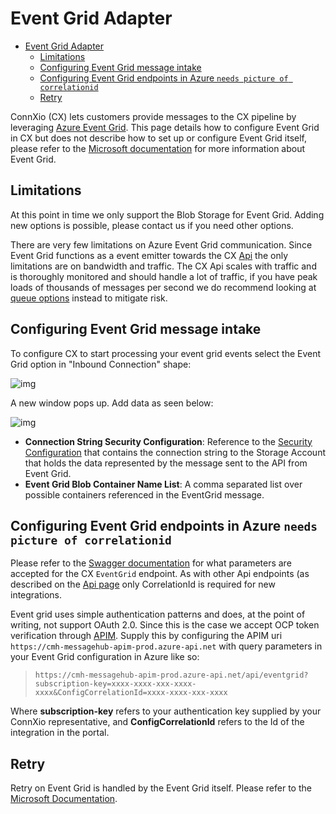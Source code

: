 # Event Grid Adapter

- [Event Grid Adapter](#event-grid-adapter)
  - [Limitations](#limitations)
  - [Configuring Event Grid message intake](#configuring-event-grid-message-intake)
  - [Configuring Event Grid endpoints in Azure `needs picture of correlationid`](#configuring-event-grid-endpoints-in-azure-needs-picture-of-correlationid)
  - [Retry](#retry)

ConnXio (CX) lets customers provide messages to the CX pipeline by leveraging [Azure Event Grid](https://docs.microsoft.com/en-us/azure/event-grid/overview). This page details how to configure Event Grid in CX but does not describe how to set up or configure Event Grid itself, please refer to the [Microsoft documentation](https://docs.microsoft.com/en-us/azure/event-grid/blob-event-quickstart-portal) for more information about Event Grid.

## Limitations

At this point in time we only support the Blob Storage for Event Grid. Adding new options is possible, please contact us if you need other options.

There are very few limitations on Azure Event Grid communication. Since Event Grid functions as a event emitter towards the CX [Api](/Adapters/Inbound/Api) the only limitations are on bandwidth and traffic. The CX Api scales with traffic and is thoroughly monitored and should handle a lot of traffic, if you have peak loads of thousands of messages per second we do recommend looking at [queue options](/Adapters/Inbound/Service-Bus) instead to mitigate risk.

## Configuring Event Grid message intake

To configure CX to start processing your event grid events select the Event Grid option in "Inbound Connection" shape:

![img](https://cmhpictsa.blob.core.windows.net/pictures/Azure%20storage%20menu.png?sv=2020-04-08&st=2021-10-27T11%3A56%3A53Z&se=2040-10-28T12%3A56%3A00Z&sr=b&sp=r&sig=S%2FltUS0elTLePVt5Aq536uNkr7Pa9XcY8ovTFJLUhmc%3D)

A new window pops up. Add data as seen below:

![img](https://cmhpictsa.blob.core.windows.net/pictures/Event%20grid%20inbound%20config.png?sv=2020-08-04&st=2022-01-11T11%3A48%3A52Z&se=2040-01-12T11%3A48%3A00Z&sr=b&sp=r&sig=gD1Vukqa6rmrcr0MidyJq2xCrIv2jr6ctBF8gixg0j0%3D)

- **Connection String Security Configuration**: Reference to the [Security Configuration](/Security/Security-Configurations) that contains the connection string to the Storage Account that holds the data represented by the message sent to the API from Event Grid.
- **Event Grid Blob Container Name List**: A comma separated list over possible containers referenced in the EventGrid message.

## Configuring Event Grid endpoints in Azure `needs picture of correlationid`

Please refer to the [Swagger documentation](https://cmh-prod-api-wa.azurewebsites.net/index.html) for what parameters are accepted for the CX `EventGrid` endpoint. As with other Api endpoints (as described on the [Api page](/Adapters/Inbound/Api) only CorrelationId is required for new integrations.

Event grid uses simple authentication patterns and does, at the point of writing, not support OAuth 2.0. Since this is the case we accept OCP token verification through [APIM](https://azure.microsoft.com/en-us/services/api-management/#overview). Supply this by configuring the APIM uri `https://cmh-messagehub-apim-prod.azure-api.net` with query parameters in your Event Grid configuration in Azure like so:

>`https://cmh-messagehub-apim-prod.azure-api.net/api/eventgrid?subscription-key=xxxx-xxxx-xxx-xxxx-xxxx&ConfigCorrelationId=xxxx-xxxx-xxx-xxxx`

Where **subscription-key** refers to your authentication key supplied by your ConnXio representative, and **ConfigCorrelationId** refers to the Id of the integration in the portal.

## Retry

Retry on Event Grid is handled by the Event Grid itself. Please refer to the [Microsoft Documentation](https://docs.microsoft.com/en-us/azure/event-grid/delivery-and-retry).
